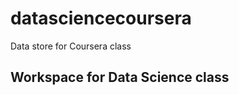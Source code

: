 datasciencecoursera
===================

Data store for Coursera class
## Workspace for Data Science class
